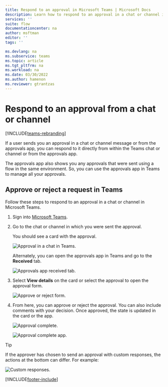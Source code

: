 ```yaml
---
title: Respond to an approval in Microsoft Teams | Microsoft Docs
description: Learn how to respond to an approval in a chat or channel in Microsoft Teams
services: ''
suite: flow
documentationcenter: na
author: msftman
editor: ''
tags: ''

ms.devlang: na
ms.subservice: teams
ms.topic: article
ms.tgt_pltfrm: na
ms.workload: na
ms.date: 03/30/2022
ms.author: hamenon
ms.reviewer: gtrantzas
---
```


# Respond to an approval from a chat or channel

[!INCLUDE[teams-rebranding](../includes/teams-rebranding.md)]

If a user sends you an approval in a chat or channel message or from the approvals app, you can respond to it directly from within the Teams chat or channel or from the approvals app.

The approvals app also shows you any approvals that were sent using a flow in the same environment. So, you can use the approvals app in Teams to manage all your approvals.

## Approve or reject a request in Teams

Follow these steps to respond to an approval in a chat or channel in Microsoft Teams.

1. Sign into [Microsoft Teams](https://teams.microsoft.com).

2. Go to the chat or channel in which you were sent the approval.

   You should see a card with the approval.

   ![Approval in a chat in Teams.](../media/native-approvals-in-teams/approval-received.png)

   Alternately, you can open the approvals app in Teams and go to the **Received** tab.

   ![Approvals app received tab.](../media/native-approvals-in-teams/approval-app-received.png)


3. Select **View details** on the card or select the approval to open the approval form.
   
   ![Approve or reject form.](../media/native-approvals-in-teams/approval-respond.png)

4. From here, you can approve or reject the approval. You can also include comments with your decision. Once approved, the state is updated in the card or the app.

   ![Approval complete.](../media/native-approvals-in-teams/approval-complete.png)

   ![Approval complete app.](../media/native-approvals-in-teams/approval-app-complete.png)

>[!TIP]
>If the approver has chosen to send an approval with custom responses, the actions at the bottom can differ. For example:

![Custom responses.](../media/native-approvals-in-teams/custom-responses-respond.png)


[!INCLUDE[footer-include](../includes/footer-banner.md)]
